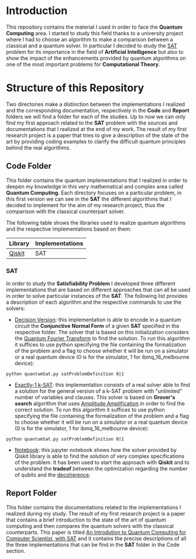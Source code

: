 # Introduction
This repository contains the material I used in order to face the __Quantum Computing__ area. I started to study this field thanks to a university project where I had to choose an algorithm to make a comparison between a classical and a quantum solver. In particular I decided to study the [SAT](https://en.wikipedia.org/wiki/Boolean_satisfiability_problem) problem for its importance in the field of __Artificial Intelligence__ but also to show the impact of the enhancements provided by quantum algorithms on one of the most important problems for __Computational Theory__.

# Structure of this Repository
Two directories make a distinction between the implementations I realized and the corresponding documentation, respectively in the __Code__ and __Report__ folders we will find a folder for each of the studies. Up to now we can only find my first approach related to the __SAT__ problem with the sources and documentations that I realized at the end of my work. The result of my first research project is a paper that tries to give a description of the state of the art by providing coding examples to clarify the difficult quantum principles behind the real algorithms. 

## Code Folder
This folder contains the quantum implementations that I realized in order to deepen my knowledge in this very mathematical and complex area called __Quantum Computing__. Each directory focuses on a particular problem, in this first version we can see in the __SAT__ the different algorithms that I decided to implement for the aim of my research project, thus the comparison with the classical counterpart solver. 

The following table shows the libraries used to realize quantum algorithms and the respective implementations based on them:

|Library|Implementations|
|-------|---------------|
|[Qiskit](https://github.com/Qiskit)|SAT|

### SAT
In order to study the __Satisfiability Problem__ I developed three different implementations that are based on different approaches that can all be used in order to solve particular instances of the __SAT__. The following list provides a description of each algorithm and the respective commands to use the solvers:

* [Decision Version](https://github.com/Megapiro/Quantum-Computing/Code/SAT/DecisionVersion): this implementation is able to encode in a quantum circuit the __Conjunctive Normal Form__ of a given __SAT__ specified in the respective folder. The solver that is based on this initialization considers the [Quantum Fourier Transform](https://en.wikipedia.org/wiki/Quantum_Fourier_transform) to find the solution. To run this algorithm it suffices to use python specifying the file containing the formalization of the problem and a flag to choose whether it will be run on a simulator or a real quantum device (0 is for the simulator, 1 for ibmq_16_melbourne device):
```
python quantumSat.py satProblemDefinition 0|1
```
* [Exactly-1 k-SAT](https://github.com/Megapiro/Quantum-Computing/Code/SAT/Exactly_1): this implementation consists of a real solver able to find a solution for the general version of a k-SAT problem with "unlimited" number of variables and clauses. This solver is based on __Grover's search__ algorithm that uses [Amplitude Amplification](https://en.wikipedia.org/wiki/Amplitude_amplification) in order to find the correct solution. To run this algorithm it suffices to use python specifying the file containing the formalization of the problem and a flag to choose whether it will be run on a simulator or a real quantum device (0 is for the simulator, 1 for ibmq_16_melbourne device):
```
python quantumSat.py satProblemDefinition 0|1
```
* [Notebook](https://github.com/Megapiro/Quantum-Computing/Code/SAT/quantumSat.ipynb): this jupyter notebook shows how the solver provided by Qiskit library is able to find the solution of very complex specifications of the problem. It has been used to start the approach with __Qiskit__ and to understand the __tradeof__ between the optimization regarding the number of qubits and the [decoherence](https://en.wikipedia.org/wiki/Quantum_decoherence).

## Report Folder
This folder contains the documentations related to the implementations I realized during my study. The result of my first research project is a paper that contains a brief introduction to the state of the art of quantum computing and then compares the quantum solvers with the classical counterparts. This paper is titled [An Introdution to Quantum Computing for Computer Scientist, with SAT](https://github.com/Megapiro/Quantum-Computing/Report/SAT/Paper/QuantumSAT.pdf) and it contains the precise descriptions of all the three implementations that can be find in the __SAT__ folder in the Code section.
